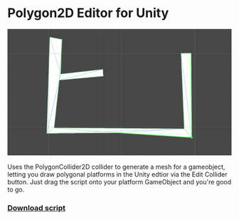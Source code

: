 # Polygon2D Editor for Unity

![Example usage animation](example.gif)

Uses the PolygonCollider2D collider to generate a mesh for a gameobject, letting you draw polygonal platforms in the Unity edtior via the Edit Collider button. 
Just drag the script onto your platform GameObject and you're good to go.

### [Download script](PolygonMesh2D.cs)
